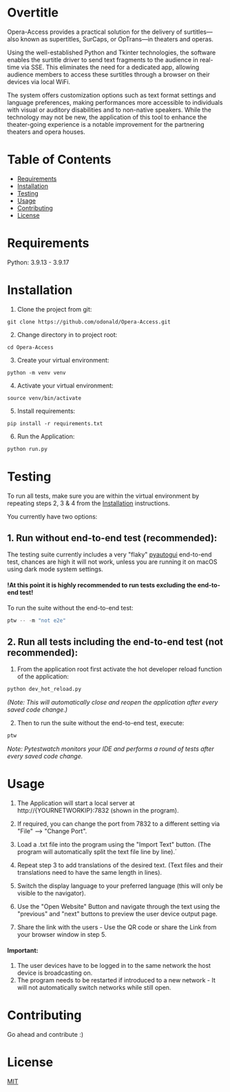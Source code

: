 # Overtitle

Opera-Access provides a practical solution for the delivery of surtitles—also known as supertitles, SurCaps, or OpTrans—in theaters and operas. 

Using the well-established Python and Tkinter technologies, the software enables the surtitle driver to send text fragments to the audience in real-time via SSE. This eliminates the need for a dedicated app, allowing audience members to access these surtitles through a browser on their devices via local WiFi. 

The system offers customization options such as text format settings and language preferences, making performances more accessible to individuals with visual or auditory disabilities and to non-native speakers. While the technology may not be new, the application of this tool to enhance the theater-going experience is a notable improvement for the partnering theaters and opera houses.

# Table of Contents
- [Requirements](#Requirements)
- [Installation](#Installation)
- [Testing](#Testing)
- [Usage](#Usage)
- [Contributing](#Contributing)
- [License](#License)

# Requirements
Python: 3.9.13 - 3.9.17


# Installation

1. Clone the project from git:

```
git clone https://github.com/odonald/Opera-Access.git
```


2. Change directory in to project root:

```
cd Opera-Access
```
3. Create your virtual environment:

```
python -m venv venv
```
4. Activate your virtual environment:
```
source venv/bin/activate
```

5. Install requirements:
```
pip install -r requirements.txt
```

6. Run the Application:

```python
python run.py
```

# Testing
To run all tests, make sure you are within the virtual environment by repeating steps 2, 3 & 4 from the [Installation](##Installation) instructions.

You currently have two options:

## 1. Run without end-to-end test (recommended):
The testing suite currently includes a very "flaky" [pyautogui](https://pyautogui.readthedocs.io/en/latest/)
 end-to-end test, chances are high it will not work, unless you are running it on macOS using dark mode system settings.
#### !At this point it is highly recommended to run tests excluding the end-to-end test!
To run the suite without the end-to-end test:
```python
ptw -- -m "not e2e"
```

## 2. Run all tests including the end-to-end test (not recommended):

1. From the application root first activate the hot developer reload function of the application:
```python
python dev_hot_reload.py
```
*(Note: This will automatically close and reopen the application after every saved code change.)*

2. Then to run the suite without the end-to-end test, execute:
```python
ptw
```
*Note: Pytestwatch monitors your IDE and performs a round of tests after every saved code change.*



# Usage
1. The Application will start a local server at http://{YOURNETWORKIP}:7832 (shown in the program).

2. If required, you can change the port from 7832 to a different setting via "File" --> "Change Port".

3. Load a .txt file into the program using the "Import Text" button. (The program will automatically split the text file line by line).´

4. Repeat step 3 to add translations of the desired text. (Text files and their translations need to have the same length in lines).

5. Switch the display language to your preferred language (this will only be visible to the navigator). 

5. Use the "Open Website" Button and navigate through the text using the "previous" and "next" buttons to preview the user device output page.

6. Share the link with the users - Use the QR code or share the Link from your browser window in step 5.

#### Important:
1. The user devices have to be logged in to the same network the host device is broadcasting on. 
2. The program needs to be restarted if introduced to a new network - It will not automatically switch networks while still open. 



# Contributing

Go ahead and contribute :) 


# License

[MIT](https://choosealicense.com/licenses/mit/)
